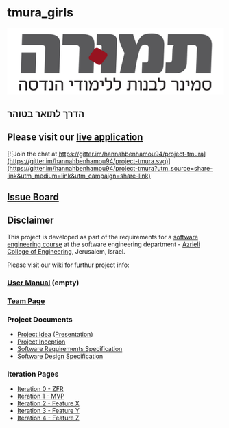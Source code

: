 # tmura_girls

![project logo (this one is taken from basecamp)](https://github.com/hannahbenhamou94/project-tmura/blob/master/%D7%9C%D7%95%D7%92%D7%95.jpg)

## הדרך לתואר בטוהר


## Please visit our [live application](https://demo.reactstarterkit.com/)
 
 
[![Join the chat at https://gitter.im/hannahbenhamou94/project-tmura](https://gitter.im/hannahbenhamou94/project-tmura.svg)](https://gitter.im/hannahbenhamou94/project-tmura?utm_source=share-link&utm_medium=link&utm_campaign=share-link)

## [Issue Board](https://github.com/hannahbenhamou94/project-tmura#/)

## Disclaimer
This project is developed as part of the requirements for a [software engineering course](https://github.com/jce-il/se-class/wiki) at the software engineering department - [Azrieli College of Engineering](http://www.jce.ac.il/), Jerusalem, Israel.

Please visit our wiki for furthur project info: 

### [User Manual](https://github.com/hannahbenhamou94/project-tmura/wiki/User-Manual) (empty)

### [Team Page](https://github.com/hannahbenhamou94/project-tmura/wiki/team)

### Project Documents
- [Project Idea](https://drive.google.com/open?id=0B5FhfrJjOH5yNmNfZmUtV0ppdGs) ([Presentation](https://drive.google.com/open?id=0B5FhfrJjOH5yODl3TWQxQVo5YU0))
- [Project Inception](https://github.com/hannahbenhamou94/project-tmura/wiki/Inception)
- [Software Requirements Specification](../../wiki/srs)
- [Software Design Specification](../../wiki/sds)

### Iteration Pages
- [Iteration 0 - ZFR](../../wiki/iter0-zfr)
- [Iteration 1 - MVP]()
- [Iteration 2 - Feature X]()
- [Iteration 3 - Feature Y]()
- [Iteration 4 - Feature Z]()



